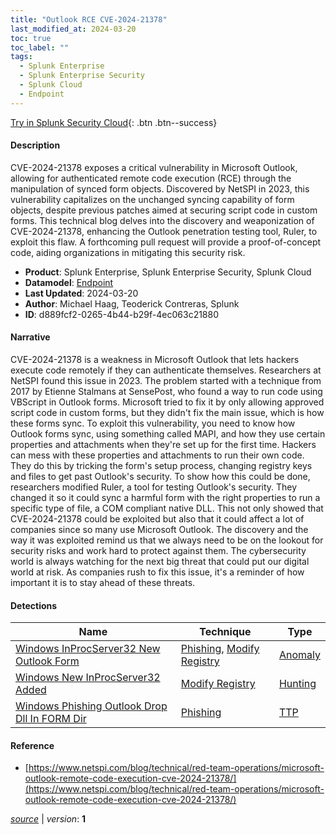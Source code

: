 ```yaml
---
title: "Outlook RCE CVE-2024-21378"
last_modified_at: 2024-03-20
toc: true
toc_label: ""
tags:
  - Splunk Enterprise
  - Splunk Enterprise Security
  - Splunk Cloud
  - Endpoint
---
```


[Try in Splunk Security Cloud](https://www.splunk.com/en_us/cyber-security.html){: .btn .btn--success}

#### Description

CVE-2024-21378 exposes a critical vulnerability in Microsoft Outlook, allowing for authenticated remote code execution (RCE) through the manipulation of synced form objects. Discovered by NetSPI in 2023, this vulnerability capitalizes on the unchanged syncing capability of form objects, despite previous patches aimed at securing script code in custom forms. This technical blog delves into the discovery and weaponization of CVE-2024-21378, enhancing the Outlook penetration testing tool, Ruler, to exploit this flaw. A forthcoming pull request will provide a proof-of-concept code, aiding organizations in mitigating this security risk.

- **Product**: Splunk Enterprise, Splunk Enterprise Security, Splunk Cloud
- **Datamodel**: [Endpoint](https://docs.splunk.com/Documentation/CIM/latest/User/Endpoint)
- **Last Updated**: 2024-03-20
- **Author**: Michael Haag, Teoderick Contreras, Splunk
- **ID**: d889fcf2-0265-4b44-b29f-4ec063c21880

#### Narrative

CVE-2024-21378 is a weakness in Microsoft Outlook that lets hackers execute code remotely if they can authenticate themselves. Researchers at NetSPI found this issue in 2023. The problem started with a technique from 2017 by Etienne Stalmans at SensePost, who found a way to run code using VBScript in Outlook forms. Microsoft tried to fix it by only allowing approved script code in custom forms, but they didn't fix the main issue, which is how these forms sync. To exploit this vulnerability, you need to know how Outlook forms sync, using something called MAPI, and how they use certain properties and attachments when they're set up for the first time. Hackers can mess with these properties and attachments to run their own code. They do this by tricking the form's setup process, changing registry keys and files to get past Outlook's security. To show how this could be done, researchers modified Ruler, a tool for testing Outlook's security. They changed it so it could sync a harmful form with the right properties to run a specific type of file, a COM compliant native DLL. This not only showed that CVE-2024-21378 could be exploited but also that it could affect a lot of companies since so many use Microsoft Outlook. The discovery and the way it was exploited remind us that we always need to be on the lookout for security risks and work hard to protect against them. The cybersecurity world is always watching for the next big threat that could put our digital world at risk. As companies rush to fix this issue, it's a reminder of how important it is to stay ahead of these threats.

#### Detections

| Name        | Technique   | Type         |
| ----------- | ----------- |--------------|
| [Windows InProcServer32 New Outlook Form](/endpoint/fedb49c4-4bd7-4d42-8fd9-f8c8538c73c4/) | [Phishing](/tags/#phishing), [Modify Registry](/tags/#modify-registry) | [Anomaly](https://github.com/splunk/security_content/wiki/Detection-Analytic-Types) |
| [Windows New InProcServer32 Added](/endpoint/0fa86e31-0f73-4ec7-9ca3-dc88e117f1db/) | [Modify Registry](/tags/#modify-registry) | [Hunting](https://github.com/splunk/security_content/wiki/Detection-Analytic-Types) |
| [Windows Phishing Outlook Drop Dll In FORM Dir](/endpoint/fca01769-5163-4b3a-ae44-de874adfc9bc/) | [Phishing](/tags/#phishing) | [TTP](https://github.com/splunk/security_content/wiki/Detection-Analytic-Types) |

#### Reference

* [https://www.netspi.com/blog/technical/red-team-operations/microsoft-outlook-remote-code-execution-cve-2024-21378/](https://www.netspi.com/blog/technical/red-team-operations/microsoft-outlook-remote-code-execution-cve-2024-21378/)



[*source*](https://github.com/splunk/security_content/tree/develop/stories/outlook_rce_cve_2024_21378.yml) \| *version*: **1**